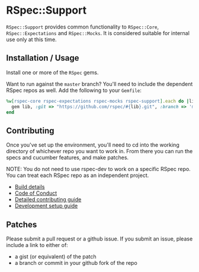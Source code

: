 # RSpec::Support

`RSpec::Support` provides common functionality to `RSpec::Core`,
`RSpec::Expectations` and `RSpec::Mocks`. It is considered
suitable for internal use only at this time.

## Installation / Usage

Install one or more of the `RSpec` gems.

Want to run against the `master` branch? You'll need to include the dependent
RSpec repos as well. Add the following to your `Gemfile`:

```ruby
%w[rspec-core rspec-expectations rspec-mocks rspec-support].each do |lib|
  gem lib, :git => "https://github.com/rspec/#{lib}.git", :branch => 'master'
end
```

## Contributing

Once you've set up the environment, you'll need to cd into the working
directory of whichever repo you want to work in. From there you can run the
specs and cucumber features, and make patches.

NOTE: You do not need to use rspec-dev to work on a specific RSpec repo. You
can treat each RSpec repo as an independent project.

- [Build details](BUILD_DETAIL.md)
- [Code of Conduct](CODE_OF_CONDUCT.md)
- [Detailed contributing guide](CONTRIBUTING.md)
- [Development setup guide](DEVELOPMENT.md)

## Patches


Please submit a pull request or a github issue. If you submit an issue, please
include a link to either of:

* a gist (or equivalent) of the patch
* a branch or commit in your github fork of the repo

